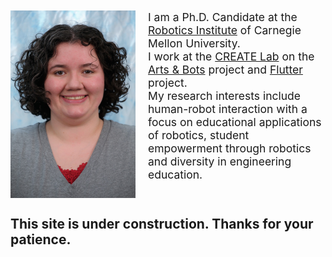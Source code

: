 <p style="font-size: 125%; margin-bottom: 10px;">
<img src="/images/cross_jennifer_color.jpg" alt="portrait" style="width: 200px; float: left; margin-right: 20px;"/>I am a Ph.D. Candidate at the <a href="http://ri.cmu.edu/">Robotics Institute</a> of Carnegie Mellon University.
<br>
I work at the <a href="http://www.cmucreatelab.org">CREATE Lab</a> on the <a href="http://www.cmucreatelab.org/projects/Arts_&_Bots">Arts & Bots</a> project and  <a href="http://www.cmucreatelab.org/projects/Flutterproject">Flutter</a> project.
<br>
My research interests include human-robot interaction with a focus on educational applications of robotics, student empowerment through robotics and diversity in engineering education.
</p>

<br>

## [](#header-3)This site is under construction. Thanks for your patience.
